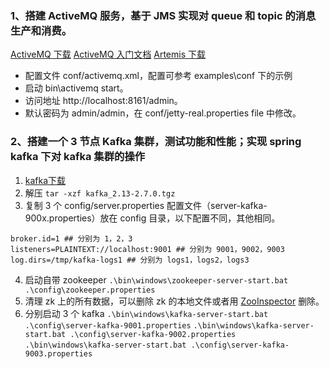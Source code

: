 ### 1、搭建 ActiveMQ 服务，基于 JMS 实现对 queue 和 topic 的消息生产和消费。

[ActiveMQ 下载](http://activemq.apache.org/components/classic/download/)
[ActiveMQ 入门文档](http://activemq.apache.org/version-5-getting-started.html)
[Artemis 下载](http://activemq.apache.org/components/artemis/download/)

* 配置文件 conf/activemq.xml，配置可参考 examples\conf 下的示例
* 启动 bin\activemq start。
* 访问地址 http://localhost:8161/admin。
* 默认密码为 admin/admin，在 conf/jetty-real.properties file 中修改。


### 2、搭建一个 3 节点 Kafka 集群，测试功能和性能；实现 spring kafka 下对 kafka 集群的操作

1. [kafka下载](http://kafka.apache.org/downloads) 
2. 解压
`tar -xzf kafka_2.13-2.7.0.tgz`
3. 复制 3 个 config/server.properties 配置文件（server-kafka-900x.properties）放在 config 目录，以下配置不同，其他相同。
```
broker.id=1 ## 分别为 1，2，3
listeners=PLAINTEXT://localhost:9001 ## 分别为 9001，9002，9003
log.dirs=/tmp/kafka-logs1 ## 分别为 logs1，logs2，logs3
```
4. 启动自带 zookeeper
`.\bin\windows\zookeeper-server-start.bat .\config\zookeeper.properties`
5. 清理 zk 上的所有数据，可以删除 zk 的本地文件或者用 [ZooInspector](https://issues.apache.org/jira/secure/attachment/12436620/ZooInspector.zip) 删除。
6. 分别启动 3 个 kafka
`.\bin\windows\kafka-server-start.bat .\config\server-kafka-9001.properties`
`.\bin\windows\kafka-server-start.bat .\config\server-kafka-9002.properties`
`.\bin\windows\kafka-server-start.bat .\config\server-kafka-9003.properties`